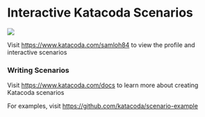 # Interactive Katacoda Scenarios

[![](http://shields.katacoda.com/katacoda/samloh84/count.svg)](https://www.katacoda.com/samloh84 "Get your profile on Katacoda.com")

Visit https://www.katacoda.com/samloh84 to view the profile and interactive scenarios

### Writing Scenarios
Visit https://www.katacoda.com/docs to learn more about creating Katacoda scenarios

For examples, visit https://github.com/katacoda/scenario-example
